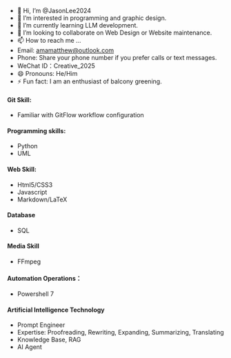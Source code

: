 - 👋 Hi, I’m @JasonLee2024
- 👀 I’m interested in programming and graphic design.
- 🌱 I’m currently learning LLM development.
- 💞️ I’m looking to collaborate on Web Design or Website maintenance.
- 📫 How to reach me ...
- Email: amamatthew@outlook.com
- Phone: Share your phone number if you prefer calls or text messages.
- WeChat ID：Creative_2025
- 😄 Pronouns: He/Him
- ⚡ Fun fact: I am an enthusiast of balcony greening.

<!---
JasonLee2024/JasonLee2024 is a ✨ special ✨ repository because its `README.md` (this file) appears on your GitHub profile.
You can click the Preview link to take a look at your changes.
--->

#### Git Skill:
* Familiar with GitFlow workflow configuration

#### Programming skills:
* Python
* UML

#### Web Skill:
* Html5/CSS3
* Javascript
* Markdown/LaTeX

#### Database
* SQL

#### Media Skill
* FFmpeg

#### Automation Operations：
* Powershell 7

#### Artificial Intelligence Technology
* Prompt Engineer
* Expertise: Proofreading, Rewriting, Expanding, Summarizing, Translating
* Knowledge Base, RAG
* AI Agent


